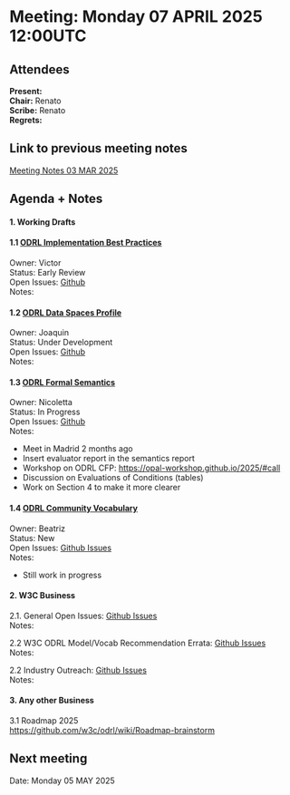 # Meeting:  Monday 07 APRIL 2025 12:00UTC

## Attendees

**Present:**     
**Chair:** Renato      
**Scribe:** Renato  
**Regrets:** 

## Link to previous meeting notes

[Meeting Notes 03 MAR 2025](meeting-2025-03-03.md)

## Agenda + Notes

#### 1. Working Drafts   


#### 1.1 [ODRL Implementation Best Practices](https://w3c.github.io/odrl/bp/)
Owner: Victor  
Status: Early Review  
Open Issues: [Github](https://github.com/w3c/odrl/issues?q=is%3Aissue+is%3Aopen+label%3A%22Implementation+Best+Practices%22)  
Notes:

 

#### 1.2 [ODRL Data Spaces Profile](https://w3c.github.io/odrl/profile-dataspaces/)
Owner: Joaquin  
Status: Under Development  
Open Issues: [Github](https://github.com/w3c/odrl/issues?q=is%3Aissue+is%3Aopen+label%3A%22Data+Spaces%22)  
Notes: 


#### 1.3 [ODRL Formal Semantics](https://w3c.github.io/odrl/formal-semantics/)
Owner: Nicoletta  
Status: In Progress  
Open Issues: [Github](https://github.com/w3c/odrl/issues?q=is%3Aissue+is%3Aopen+label%3A%22Formal+Semantics%22)  
Notes:
 - Meet in Madrid 2 months ago
 - Insert evaluator report in the semantics report
 - Workshop on ODRL CFP: https://opal-workshop.github.io/2025/#call
 - Discussion on Evaluations of Conditions (tables)
 - Work on Section 4 to make it more clearer

 
#### 1.4 [ODRL Community Vocabulary](https://w3c.github.io/odrl/community-vocab/)
Owner: Beatriz  
Status: New  
Open Issues: [Github Issues](https://github.com/w3c/odrl/issues?q=is%3Aissue+is%3Aopen+label%3A%22Community+Vocabulary%22)   
Notes: 
 - Still work in progress

#### 2. W3C Business

2.1. General Open Issues: [Github Issues](https://github.com/w3c/odrl/issues?q=is%3Aissue+is%3Aopen+label%3AW3C)   
Notes:
 

2.2 W3C ODRL Model/Vocab Recommendation Errata: [Github Issues](https://github.com/w3c/poe/issues?q=is%3Aissue+is%3Aopen+label%3AErratumRaised)  
Notes: 

2.2 Industry Outreach: [Github Issues](https://github.com/w3c/odrl/issues?q=is%3Aissue+is%3Aopen+label%3AIndustry)   
Notes:

#### 3. Any other Business

3.1  Roadmap 2025  
   https://github.com/w3c/odrl/wiki/Roadmap-brainstorm
   
 
 

## Next meeting


Date: Monday 05 MAY 2025

